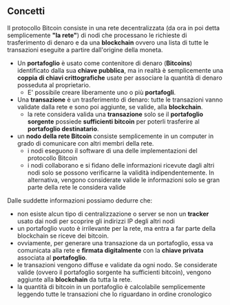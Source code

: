 ## Concetti

Il protocollo Bitcoin consiste in una rete decentralizzata (da ora in poi detta semplicemente __"la rete"__) di nodi che processano le richieste di trasferimento di denaro e da una __blockchain__ ovvero una lista di tutte le transazioni eseguite a partire dall'origine della moneta.

- Un __portafoglio__ è usato come contenitore di denaro (__Bitcoins__) identificato dalla sua __chiave pubblica__, ma in realtà è semplicemente una __coppia di chiavi crittografiche__ usate per associare la quantità di denaro posseduta al proprietario.
    - E' possibile creare liberamente uno o più __portafogli__.
- Una __transazione__ è un trasferimento di denaro: tutte le transazioni vanno validate dalla rete e sono poi aggiunte, se valide, alla __blockchain__.
    - la rete considera valida una __transazione__ solo se il  __portafoglio sorgente__ possiede __sufficienti bitcoin__ per poterli trasferire al __portafoglio destinatario__.
- un __nodo della rete Bitcoin__ consiste semplicemente in un computer in grado di comunicare con altri membri della rete.
    - i nodi eseguono il software di una delle implementazioni del protocollo Bitcoin
    - i nodi collaborano e si fidano delle informazioni ricevute dagli altri nodi solo se possono verificarne la validità indipendentemente. In alternativa, vengono considerate valide le informazioni solo se gran parte della rete le considera valide

Dalle suddette informazioni possiamo dedurre che: 
- non esiste alcun tipo di centralizzazione o server se non un __tracker__ usato dai nodi per scoprire gli indirizzi IP degli altri nodi
- un portafoglio vuoto è irrilevante per la rete, ma entra a far parte della blockchain se riceve dei bitcoin.
- ovviamente, per generare una transazione da un portafoglio, essa va comunicata alla rete e __firmata digitalmente__ con la __chiave privata__ associata al __portafoglio__.
- le transazioni vengono diffuse e validate da ogni nodo. Se considerate valide (ovvero il portafoglio sorgente ha sufficienti bitcoin), vengono aggiunte alla __blockchain__ da tutta la rete.
- la quantità di bitcoin in un portafoglio è calcolabile semplicemente leggendo tutte le transazioni che lo riguardano in ordine cronologico
